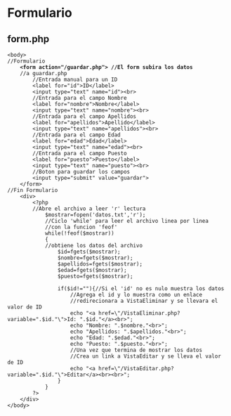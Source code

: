 # Formulario

## form.php

<pre class="language-php"><code class="lang-php">&#x3C;body>
//Formulario
<strong>    &#x3C;form action="/guardar.php"> //El form subira los datos 
</strong>    //a guardar.php
        //Entrada manual para un ID
        &#x3C;label for="id">ID&#x3C;/label>
        &#x3C;input type="text" name="id">&#x3C;br>
        //Entrada para el campo Nombre
        &#x3C;label for="nombre">Nombre&#x3C;/label>
        &#x3C;input type="text" name="nombre">&#x3C;br>
        //Entrada para el campo Apellidos
        &#x3C;label for="apellidos">Apellido&#x3C;/label>
        &#x3C;input type="text" name="apellidos">&#x3C;br>
        //Entrada para el campo Edad
        &#x3C;label for="edad">Edad&#x3C;/label>
        &#x3C;input type="text" name="edad">&#x3C;br>
        //Entrada para el campo Puesto
        &#x3C;label for="puesto">Puesto&#x3C;/label>
        &#x3C;input type="text" name="puesto">&#x3C;br>
        //Boton para guardar los campos
        &#x3C;input type="submit" value="guardar">
    &#x3C;/form>
//Fin Formulario
    &#x3C;div>
        &#x3C;?php
        //Abre el archivo a leer 'r' lectura
            $mostrar=fopen('datos.txt','r');
            //Ciclo 'while' para leer el archivo linea por linea
            //con la funcion 'feof'
            while(!feof($mostrar))
            {
            //obtiene los datos del archivo
                $id=fgets($mostrar);
                $nombre=fgets($mostrar);
                $apellidos=fgets($mostrar);
                $edad=fgets($mostrar);
                $puesto=fgets($mostrar);
                
                if($id!=""){//Si el 'id' no es nulo muestra los datos
                    //Agrega el id y lo muestra como un enlace
                    //redirecionara a VistaEliminar y se llevara el valor de ID
                    echo "&#x3C;a href=\"/VistaEliminar.php?variable=".$id."\">Id: ".$id."&#x3C;/a>&#x3C;br>";
                    echo "Nombre: ".$nombre."&#x3C;br>";
                    echo "Apellidos: ".$apellidos."&#x3C;br>";
                    echo "Edad: ".$edad."&#x3C;br>";
                    echo "Puesto: ".$puesto."&#x3C;br>";
                    //Una vez que termina de mostrar los datos
                    //Crea un link a VistaEditar y se lleva el valor de ID
                    echo "&#x3C;a href=\"/VistaEditar.php?variable=".$id."\">Editar&#x3C;/a>&#x3C;br>&#x3C;br>";
                }
            }
        ?>
    &#x3C;/div>
&#x3C;/body>
</code></pre>
